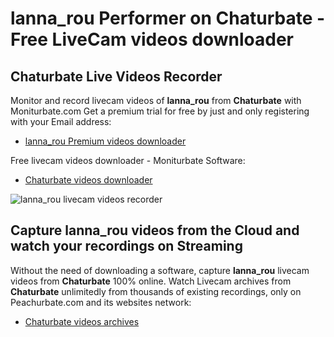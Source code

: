 # lanna_rou Performer on Chaturbate - Free LiveCam videos downloader

## Chaturbate Live Videos Recorder

Monitor and record livecam videos of **lanna_rou** from **Chaturbate** with Moniturbate.com
Get a premium trial for free by just and only registering with your Email address:
* [lanna_rou Premium videos downloader](https://moniturbate.com/request-demo-licence-key.html)

Free livecam videos downloader - Moniturbate Software:
* [Chaturbate videos downloader](https://moniturbate.com/moniturbate-download-software.html)

![lanna_rou livecam videos recorder](https://peachurnet.com/templates/moniturbate-software.png)


## Capture lanna_rou videos from the Cloud and watch your recordings on Streaming

Without the need of downloading a software, capture **lanna_rou** livecam videos from **Chaturbate** 100% online.
Watch Livecam archives from **Chaturbate** unlimitedly from thousands of existing recordings, only on Peachurbate.com and its websites network:
* [Chaturbate videos archives](https://peachurnet.com/)